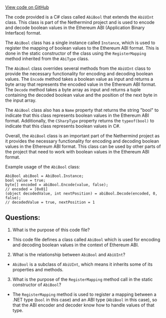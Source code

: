 [View code on GitHub](https://github.com/NethermindEth/nethermind/src/Nethermind/Nethermind.Abi/AbiBool.cs)

The code provided is a C# class called `AbiBool` that extends the `AbiUInt` class. This class is part of the Nethermind project and is used to encode and decode boolean values in the Ethereum ABI (Application Binary Interface) format. 

The `AbiBool` class has a single instance called `Instance`, which is used to register the mapping of boolean values to the Ethereum ABI format. This is done in the static constructor of the class using the `RegisterMapping` method inherited from the `AbiType` class. 

The `AbiBool` class overrides several methods from the `AbiUInt` class to provide the necessary functionality for encoding and decoding boolean values. The `Encode` method takes a boolean value as input and returns a byte array that represents the encoded value in the Ethereum ABI format. The `Decode` method takes a byte array as input and returns a tuple containing the decoded boolean value and the position of the next byte in the input array. 

The `AbiBool` class also has a `Name` property that returns the string "bool" to indicate that this class represents boolean values in the Ethereum ABI format. Additionally, the `CSharpType` property returns the `typeof(bool)` to indicate that this class represents boolean values in C#.

Overall, the `AbiBool` class is an important part of the Nethermind project as it provides the necessary functionality for encoding and decoding boolean values in the Ethereum ABI format. This class can be used by other parts of the project that need to work with boolean values in the Ethereum ABI format. 

Example usage of the `AbiBool` class:

```
AbiBool abiBool = AbiBool.Instance;
bool value = true;
byte[] encoded = abiBool.Encode(value, false);
// encoded = [0x01]
(object decodedValue, int nextPosition) = abiBool.Decode(encoded, 0, false);
// decodedValue = true, nextPosition = 1
```
## Questions: 
 1. What is the purpose of this code file?
- This code file defines a class called `AbiBool` which is used for encoding and decoding boolean values in the context of Ethereum ABI.

2. What is the relationship between `AbiBool` and `AbiUInt`?
- `AbiBool` is a subclass of `AbiUInt`, which means it inherits some of its properties and methods.

3. What is the purpose of the `RegisterMapping` method call in the static constructor of `AbiBool`?
- The `RegisterMapping` method is used to register a mapping between a .NET type (`bool` in this case) and an ABI type (`AbiBool` in this case), so that the ABI encoder and decoder know how to handle values of that type.